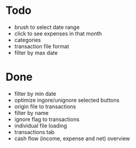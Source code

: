 # Todo

- brush to select date range
- click to see expenses in that month
- categories
- transaction file format
- filter by max date

# Done

- filter by min date
- optimize ingore/unignore selected buttons
- origin file to transactions
- filter by name
- ignore flag to transactions
- individual file loading
- transactions tab
- cash flow (income, expense and net) overview